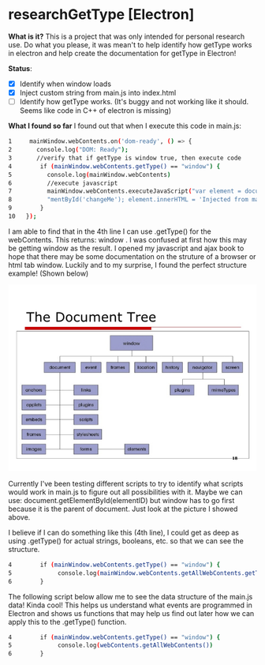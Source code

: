 # researchGetType [Electron]


**What is it?** This is a project that was only intended for personal research use. Do what you please, it was mean't to help identify
how getType works in electron and help create the documentation for getType in Electron!

**Status**:
- [x] Identify when window loads
- [x] Inject custom string from main.js into index.html
- [ ] Identify how getType works. (It's buggy and not working like it should. Seems like code in C++ of electron is missing)

**What I found so far**
I found out that when I execute this code in main.js:

```sh
1     mainWindow.webContents.on('dom-ready', () => {
2       console.log("DOM: Ready");
3       //verify that if getType is window true, then execute code
4        if (mainWindow.webContents.getType() == "window") {
5          console.log(mainWindow.webContents)
6          //execute javascript
7          mainWindow.webContents.executeJavaScript("var element = document.getEle" +
8          "mentById('changeMe'); element.innerHTML = 'Injected from main.js!';");
9        }
10   });
```

I am able to find that in the 4th line I can use .getType() for the webContents.
This returns: window . I was confused at first how this may be getting window as
the result. I opened my javascript and ajax book to hope that there may be some
documentation on the struture of a browser or html tab window. Luckily and to
my surprise, I found the perfect structure example! (Shown below)

<img src="assets/doctree.jpg" width="auto" height="auto"/>

Currently I've been testing different scripts to try to identify what scripts
would work in main.js to figure out all possibilities with it. Maybe we can
use: document.getElementById(elementID) but window has to go first because it
is the parent of document. Just look at the picture I showed above.

I believe if I can do something like this (4th line), I could get as deep as using
.getType() for actual strings, booleans, etc. so that we can see the structure.

```sh
4        if (mainWindow.webContents.getType() == "window") {
5             console.log(mainWindow.webContents.getAllWebContents.getType())
6        }
```

The following script below allow me to see the data structure of the main.js
data! Kinda cool! This helps us understand what events are programmed in Electron
and shows us functions that may help us find out later how we can apply this to
the .getType() function.

```sh
4        if (mainWindow.webContents.getType() == "window") {
5             console.log(webContents.getAllWebContents())
6        }
```
